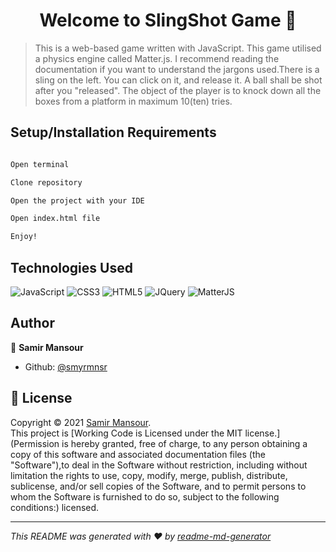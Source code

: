 <h1 align="center">Welcome to SlingShot Game 👋</h1>

> This is a web-based game written with JavaScript. This game utilised a physics engine called Matter.js. I recommend reading the documentation if you want to understand the jargons used.There is a sling on the left. You can click on it, and release it. A ball shall be shot after you &#34;released&#34;. The object of the player is to knock down all the boxes from a platform in maximum 10(ten) tries.

## Setup/Installation Requirements

```sh

Open terminal

Clone repository

Open the project with your IDE

Open index.html file

Enjoy!

```

## Technologies Used


![JavaScript](https://img.shields.io/badge/-JavaScript-black?style=flat&logo=javascript)
![CSS3](https://img.shields.io/badge/-CSS-black?style=flat&logo=css3)
![HTML5](https://img.shields.io/badge/-HTML5-black?style=flat&logo=html5&logoColor=red)
![JQuery](https://img.shields.io/badge/jQuery-black?style=flat&logo=jquery&logoColor=blue)
![MatterJS](https://img.shields.io/badge/MatterJS-black?style=flat&logo=debian&logoColor=magenta)

## Author

👤 **Samir Mansour**

- Github: [@smyrmnsr](https://github.com/smyrmnsr)

## 📝 License

Copyright © 2021 [Samir Mansour](https://github.com/smyrmnsr).<br />
This project is [Working Code is Licensed under the MIT license.](Permission is hereby granted, free of charge, to any person obtaining a copy of this software and associated documentation files (the &#34;Software&#34;),to deal in the Software without restriction, including without limitation the rights to use, copy, modify, merge, publish, distribute, sublicense, and/or sell copies of the Software, and to permit persons to whom the Software is furnished to do so, subject to the following conditions:) licensed.

---

_This README was generated with ❤️ by [readme-md-generator](https://github.com/kefranabg/readme-md-generator)_
